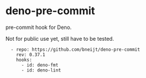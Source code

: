 # deno-pre-commit

pre-commit hook for Deno.

Not for public use yet, still have to be tested.

```
  - repo: https://github.com/bneijt/deno-pre-commit
    rev: 0.37.1
    hooks:
      - id: deno-fmt
      - id: deno-lint
```
